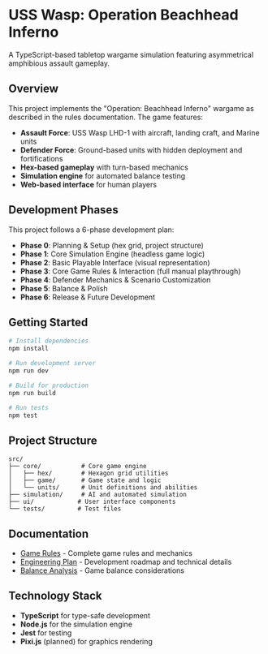 # USS Wasp: Operation Beachhead Inferno

A TypeScript-based tabletop wargame simulation featuring asymmetrical amphibious assault gameplay.

## Overview

This project implements the "Operation: Beachhead Inferno" wargame as described in the rules documentation. The game features:

- **Assault Force**: USS Wasp LHD-1 with aircraft, landing craft, and Marine units
- **Defender Force**: Ground-based units with hidden deployment and fortifications
- **Hex-based gameplay** with turn-based mechanics
- **Simulation engine** for automated balance testing
- **Web-based interface** for human players

## Development Phases

This project follows a 6-phase development plan:

- **Phase 0**: Planning & Setup (hex grid, project structure)
- **Phase 1**: Core Simulation Engine (headless game logic)
- **Phase 2**: Basic Playable Interface (visual representation)
- **Phase 3**: Core Game Rules & Interaction (full manual playthrough)
- **Phase 4**: Defender Mechanics & Scenario Customization
- **Phase 5**: Balance & Polish
- **Phase 6**: Release & Future Development

## Getting Started

```bash
# Install dependencies
npm install

# Run development server
npm run dev

# Build for production
npm run build

# Run tests
npm test
```

## Project Structure

```
src/
├── core/           # Core game engine
│   ├── hex/        # Hexagon grid utilities
│   ├── game/       # Game state and logic
│   └── units/      # Unit definitions and abilities
├── simulation/     # AI and automated simulation
├── ui/            # User interface components
└── tests/         # Test files
```

## Documentation

- [Game Rules](docs/rules.md) - Complete game rules and mechanics
- [Engineering Plan](docs/plan.md) - Development roadmap and technical details
- [Balance Analysis](docs/balance.md) - Game balance considerations

## Technology Stack

- **TypeScript** for type-safe development
- **Node.js** for the simulation engine
- **Jest** for testing
- **Pixi.js** (planned) for graphics rendering